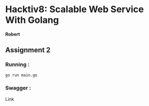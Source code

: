 # Hacktiv8: Scalable Web Service With Golang
**Robert**
## Assignment 2

### Running :
```sh
go run main.go
```

### Swagger :
<a name="http://localhost:8080/swagger/index.html">Link</a>

